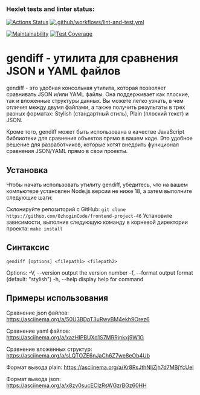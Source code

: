 ### Hexlet tests and linter status:
[![Actions Status](https://github.com/OzhoginCode/frontend-project-46/workflows/hexlet-check/badge.svg)](https://github.com/OzhoginCode/frontend-project-46/actions)
[![.github/workflows/lint-and-test.yml](https://github.com/OzhoginCode/frontend-project-46/actions/workflows/lint-and-test.yml/badge.svg)](https://github.com/OzhoginCode/frontend-project-46/actions/workflows/lint-and-test.yml)

[![Maintainability](https://api.codeclimate.com/v1/badges/7ffb352f86caf81d4290/maintainability)](https://codeclimate.com/github/OzhoginCode/frontend-project-46/maintainability)
[![Test Coverage](https://api.codeclimate.com/v1/badges/7ffb352f86caf81d4290/test_coverage)](https://codeclimate.com/github/OzhoginCode/frontend-project-46/test_coverage)


# gendiff - утилита для сравнения JSON и YAML файлов
gendiff - это удобная консольная утилита, которая позволяет сравнивать JSON и/или YAML файлы. Она поддерживает как плоские, так и вложенные структуры данных. Вы можете легко узнать, в чем отличия между двумя файлами, а также получить результаты в трех разных форматах: Stylish (стандартный стиль), Plain (плоский текст) и JSON.

Кроме того, gendiff может быть использована в качестве JavaScript библиотеки для сравнения объектов прямо в вашем коде. Это удобное решение для разработчиков, которые хотят внедрить функционал сравнения JSON/YAML прямо в свои проекты.

## Установка

Чтобы начать использовать утилиту gendiff, убедитесь, что на вашем компьютере установлен Node.js версии не ниже 18, а затем выполните следующие шаги:

Склонируйте репозиторий с GitHub:
`git clone https://github.com/OzhoginCode/frontend-project-46`
Установите зависимости, выполнив следующую команду в корневой директории проекта:
`make install`


## Синтаксис
`gendiff [options] <filepath1> <filepath2>`

Options:
  -V, --version        output the version number
  -f, --format <type>  output format (default: "stylish")
  -h, --help           display help for command

## Примеры использования

Сравнение json файлов:
https://asciinema.org/a/50U3BDpT3uRwyBM4ekh9Orez6

Сравнение yaml файлов:
https://asciinema.org/a/xazHIPBUXd1S7MRRjnkxj9W1G

Сравнение вложенных структур:
https://asciinema.org/a/sLQTOZE6nJaCh6Z7we8eOb4Ub

Формат вывода plain:
https://asciinema.org/a/Kr8RsJthNljZjh7d7MBjYcUel

Формат вывода json:
https://asciinema.org/a/x8zv0sucEClzRsWGzrBGz60HH